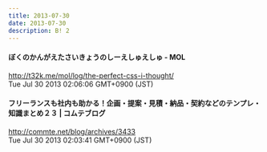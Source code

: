 ```yaml
---
title: 2013-07-30
date: 2013-07-30
description: B! 2
---
```


#### ぼくのかんがえたさいきょうのしーえしゅえしゅ - MOL
http://t32k.me/mol/log/the-perfect-css-i-thought/<br>
Tue Jul 30 2013 02:06:06 GMT+0900 (JST)<br>


#### フリーランスも社内も助かる！企画・提案・見積・納品・契約などのテンプレ・知識まとめ２３ | コムテブログ
http://commte.net/blog/archives/3433<br>
Tue Jul 30 2013 02:03:41 GMT+0900 (JST)<br>


